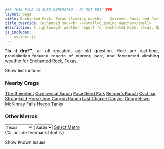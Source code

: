 ```yaml
---
### THIS FILE IS AUTO-GENERATED - DO NOT EDIT ###
layout: page
title: Enchanted Rock, Texas Climbing Weather - Current, Past, and Forecasted Report
title_override: Enchanted Rock<br /><small>Climbing Weather</small>
description: A lightweight weather report for Enchanted Rock, Texas. Optimized for slow internet connections.
js_includes:
  - weather.js
---
```


<section class="measure center lh-copy f5-ns f6 ph2 mv4" style="text-align: justify;">
<strong>"Is it dry?"</strong>, an oft-repeated, age-old question. Here are real-time,
precipitation-focused reports of current, past, and forecasted climbing weather for Enchanted Rock, Texas.
</section>

<p id="settings-toggle" class="mw5 b center tc hover-light-red black-70 pointer">Show Instructions</p>
<section id="settings" class="overflow-hidden" style="display:none;">
    <div class="mv2 ph2 center">
        <div class="fn f6 tc pv2">
            <p class="measure lh-copy center"><strong>Show/hide hourly forecasts</strong> by clicking the desired day.</p>
            <hr class="mw5 p0 mv2 o-60 b0 bt b--light-red light-red bg-light-red">
            <p class="measure lh-copy center"><strong>Current and Past conditions</strong> are measured by the nearest weather station. <strong>Forecast conditions</strong> are calculated and polled separately.</p>
            <hr class="mw5 p0 mv2 o-60 b0 bt b--light-red light-red bg-light-red">
            <p class="measure lh-copy center"><strong>Having issues?</strong> Try <a id="clear-cache" class="no-underline relative fancy-link light-red hover-light-red" href="#">clearing the local cache</a>.</p>
            <hr class="mw5 p0 mv2 o-60 b0 bt b--light-red light-red bg-light-red">
            <p class="measure lh-copy center">Weather data sourced from <a class="no-underline fancy-link relative light-red" target="_blank" href="https://www.weather.gov/documentation/services-web-api">weather.gov</a>.</p>
        </div>
    </div>
</section>
<section id="weather" data-crag="enchanted-rock-texas" class="mv4-ns mv3 ph2 center"></section>
<section id="nearby" class="tc lh-copy">
  <h3>Nearby Crags</h3>
<a class="nowrap no-underline fancy-link relative light-red mh3" href="/crags/the-greenbelt-texas-weather.html">The Greenbelt</a>
<a class="nowrap no-underline fancy-link relative light-red mh3" href="/crags/continental-ranch-texas-weather.html">Continental Ranch</a>
<a class="nowrap no-underline fancy-link relative light-red mh3" href="/crags/pace-bend-park-texas-weather.html">Pace Bend Park</a>
<a class="nowrap no-underline fancy-link relative light-red mh3" href="/crags/reimers-ranch-texas-weather.html">Reimer's Ranch</a>
<a class="nowrap no-underline fancy-link relative light-red mh3" href="/crags/cochise-stronghold-arizona-weather.html">Cochise Stronghold</a>
<a class="nowrap no-underline fancy-link relative light-red mh3" href="/crags/horseshoe-canyon-ranch-arkansas-weather.html">Horseshoe Canyon Ranch</a>
<a class="nowrap no-underline fancy-link relative light-red mh3" href="/crags/last-chance-canyon-new-mexico-weather.html">Last Chance Canyon</a>
<a class="nowrap no-underline fancy-link relative light-red mh3" href="/crags/georgetown-texas-weather.html">Georgetown</a>
<a class="nowrap no-underline fancy-link relative light-red mh3" href="/crags/mckinney-falls-texas-weather.html">McKinney Falls</a>
<a class="nowrap no-underline fancy-link relative light-red mh3" href="/crags/hueco-tanks-texas-weather.html">Hueco Tanks</a>
</section>
<section id="nearby" class="tc lh-copy">
  <h3>Other Metros</h3>
  <select class="ma1 bg-near-white pa2" id="stateSel">
    <option value="Texas" selected>Texas</option>
    <option value="Washington">Washington</option>
    <option value="Colorado">Colorado</option>
    <option value="Tennessee">Tennessee</option>
    <option value="Utah">Utah</option>
    <option value="California">California</option>
  </select>
  <select class="ma1 bg-near-white pa2" id="citySel">
    <option value="Austin" selected>Austin</option>
  </select>
  <a id="selectMetro" class="f6 link dim ph3 pv2 ma1 dib white bg-light-red" href="/crags/austin-texas-weather.html">Select Metro</a>
  <script>
    var states = [];
    states["Texas"] = "Austin"
    states["Washington"] = "Seattle"
    states["Colorado"] = "Denver"
    states["Tennessee"] = "Nashville"
    states["Utah"] = "Salt Lake City"
    states["California"] = "San Francisco|Los Angeles"
  </script>
</section>
{% include feedback.html %}
<p id="issues-toggle" class="mw5 b center tc hover-light-red black-70 pointer">Show Known Issues</p>
<section id="issues" class="overflow-hidden tc f6">
</section>

<script>
  var weekly_EWX_114_101 = {"updated":"2022-02-23T08:21:07+00:00","units":"us","forecastGenerator":"BaselineForecastGenerator","generatedAt":"2022-02-23T08:36:27+00:00","updateTime":"2022-02-23T08:21:07+00:00","validTimes":"2022-02-23T02:00:00+00:00/P8DT6H","elevation":{"unitCode":"wmoUnit:m","value":456.8952},"periods":[{"number":1,"name":"Overnight","startTime":"2022-02-23T02:00:00-06:00","endTime":"2022-02-23T06:00:00-06:00","isDaytime":false,"temperature":37,"temperatureUnit":"F","temperatureTrend":"rising","windSpeed":"15 mph","windDirection":"NE","icon":"https://api.weather.gov/icons/land/night/rain,20?size=medium","shortForecast":"Slight Chance Light Rain","detailedForecast":"A slight chance of rain after 3am. Mostly cloudy. Low around 37, with temperatures rising to around 41 overnight. Northeast wind around 15 mph, with gusts as high as 25 mph. Chance of precipitation is 20%."},{"number":2,"name":"Wednesday","startTime":"2022-02-23T06:00:00-06:00","endTime":"2022-02-23T18:00:00-06:00","isDaytime":true,"temperature":37,"temperatureUnit":"F","temperatureTrend":"falling","windSpeed":"15 mph","windDirection":"NNE","icon":"https://api.weather.gov/icons/land/day/rain_fzra,20/ovc?size=medium","shortForecast":"Slight Chance Sleet then Cloudy","detailedForecast":"A slight chance of rain before 9am, then a slight chance of sleet and a slight chance of freezing rain between 9am and noon. Cloudy. High near 37, with temperatures falling to around 30 in the afternoon. North northeast wind around 15 mph, with gusts as high as 25 mph. Chance of precipitation is 20%. New rainfall amounts less than a tenth of an inch possible."},{"number":3,"name":"Wednesday Night","startTime":"2022-02-23T18:00:00-06:00","endTime":"2022-02-24T06:00:00-06:00","isDaytime":false,"temperature":28,"temperatureUnit":"F","temperatureTrend":null,"windSpeed":"10 mph","windDirection":"NNE","icon":"https://api.weather.gov/icons/land/night/fzra,20/fzra,50?size=medium","shortForecast":"Chance Freezing Rain","detailedForecast":"A chance of freezing rain. Cloudy, with a low around 28. North northeast wind around 10 mph, with gusts as high as 20 mph. Chance of precipitation is 50%. Little or no ice accumulation expected."},{"number":4,"name":"Thursday","startTime":"2022-02-24T06:00:00-06:00","endTime":"2022-02-24T18:00:00-06:00","isDaytime":true,"temperature":46,"temperatureUnit":"F","temperatureTrend":null,"windSpeed":"10 to 15 mph","windDirection":"NNE","icon":"https://api.weather.gov/icons/land/day/rain_fzra,50/rain_fzra,20?size=medium","shortForecast":"Chance Freezing Rain","detailedForecast":"A chance of freezing rain and a chance of rain. Cloudy, with a high near 46. North northeast wind 10 to 15 mph, with gusts as high as 20 mph. Chance of precipitation is 50%."},{"number":5,"name":"Thursday Night","startTime":"2022-02-24T18:00:00-06:00","endTime":"2022-02-25T06:00:00-06:00","isDaytime":false,"temperature":28,"temperatureUnit":"F","temperatureTrend":null,"windSpeed":"10 to 15 mph","windDirection":"N","icon":"https://api.weather.gov/icons/land/night/rain,20/rain_fzra,20?size=medium","shortForecast":"Slight Chance Light Rain then Slight Chance Freezing Rain","detailedForecast":"A slight chance of rain before midnight, then a slight chance of freezing rain and a slight chance of rain. Mostly cloudy, with a low around 28. North wind 10 to 15 mph, with gusts as high as 25 mph. Chance of precipitation is 20%."},{"number":6,"name":"Friday","startTime":"2022-02-25T06:00:00-06:00","endTime":"2022-02-25T18:00:00-06:00","isDaytime":true,"temperature":42,"temperatureUnit":"F","temperatureTrend":null,"windSpeed":"10 to 15 mph","windDirection":"NNE","icon":"https://api.weather.gov/icons/land/day/rain_fzra,20/rain_showers,20?size=medium","shortForecast":"Slight Chance Sleet then Slight Chance Rain Showers","detailedForecast":"A slight chance of sleet and a slight chance of freezing rain and a slight chance of rain before noon, then a slight chance of rain showers. Mostly cloudy, with a high near 42. North northeast wind 10 to 15 mph, with gusts as high as 25 mph. Chance of precipitation is 20%."},{"number":7,"name":"Friday Night","startTime":"2022-02-25T18:00:00-06:00","endTime":"2022-02-26T06:00:00-06:00","isDaytime":false,"temperature":33,"temperatureUnit":"F","temperatureTrend":null,"windSpeed":"10 to 15 mph","windDirection":"NE","icon":"https://api.weather.gov/icons/land/night/ovc/rain,30?size=medium","shortForecast":"Cloudy then Chance Light Rain","detailedForecast":"A chance of rain after midnight. Cloudy, with a low around 33. Northeast wind 10 to 15 mph, with gusts as high as 20 mph. Chance of precipitation is 30%."},{"number":8,"name":"Saturday","startTime":"2022-02-26T06:00:00-06:00","endTime":"2022-02-26T18:00:00-06:00","isDaytime":true,"temperature":44,"temperatureUnit":"F","temperatureTrend":null,"windSpeed":"10 to 15 mph","windDirection":"NNE","icon":"https://api.weather.gov/icons/land/day/rain,50/rain,30?size=medium","shortForecast":"Chance Light Rain","detailedForecast":"A chance of rain. Cloudy, with a high near 44. North northeast wind 10 to 15 mph, with gusts as high as 20 mph. Chance of precipitation is 50%."},{"number":9,"name":"Saturday Night","startTime":"2022-02-26T18:00:00-06:00","endTime":"2022-02-27T06:00:00-06:00","isDaytime":false,"temperature":33,"temperatureUnit":"F","temperatureTrend":null,"windSpeed":"10 to 15 mph","windDirection":"N","icon":"https://api.weather.gov/icons/land/night/rain_showers,20/ovc?size=medium","shortForecast":"Slight Chance Rain Showers then Cloudy","detailedForecast":"A slight chance of rain showers before midnight. Cloudy, with a low around 33. North wind 10 to 15 mph, with gusts as high as 20 mph. Chance of precipitation is 20%."},{"number":10,"name":"Sunday","startTime":"2022-02-27T06:00:00-06:00","endTime":"2022-02-27T18:00:00-06:00","isDaytime":true,"temperature":58,"temperatureUnit":"F","temperatureTrend":null,"windSpeed":"10 to 15 mph","windDirection":"N","icon":"https://api.weather.gov/icons/land/day/sct?size=medium","shortForecast":"Mostly Sunny","detailedForecast":"Mostly sunny, with a high near 58."},{"number":11,"name":"Sunday Night","startTime":"2022-02-27T18:00:00-06:00","endTime":"2022-02-28T06:00:00-06:00","isDaytime":false,"temperature":33,"temperatureUnit":"F","temperatureTrend":null,"windSpeed":"5 to 10 mph","windDirection":"ESE","icon":"https://api.weather.gov/icons/land/night/sct?size=medium","shortForecast":"Partly Cloudy","detailedForecast":"Partly cloudy, with a low around 33."},{"number":12,"name":"Monday","startTime":"2022-02-28T06:00:00-06:00","endTime":"2022-02-28T18:00:00-06:00","isDaytime":true,"temperature":66,"temperatureUnit":"F","temperatureTrend":null,"windSpeed":"5 to 15 mph","windDirection":"SSE","icon":"https://api.weather.gov/icons/land/day/sct?size=medium","shortForecast":"Mostly Sunny","detailedForecast":"Mostly sunny, with a high near 66."},{"number":13,"name":"Monday Night","startTime":"2022-02-28T18:00:00-06:00","endTime":"2022-03-01T06:00:00-06:00","isDaytime":false,"temperature":46,"temperatureUnit":"F","temperatureTrend":null,"windSpeed":"10 to 15 mph","windDirection":"S","icon":"https://api.weather.gov/icons/land/night/bkn?size=medium","shortForecast":"Mostly Cloudy","detailedForecast":"Mostly cloudy, with a low around 46."},{"number":14,"name":"Tuesday","startTime":"2022-03-01T06:00:00-06:00","endTime":"2022-03-01T18:00:00-06:00","isDaytime":true,"temperature":68,"temperatureUnit":"F","temperatureTrend":null,"windSpeed":"10 to 15 mph","windDirection":"W","icon":"https://api.weather.gov/icons/land/day/bkn?size=medium","shortForecast":"Partly Sunny","detailedForecast":"Partly sunny, with a high near 68."}]}
  var hourly_EWX_114_101 = {"@context":["https://geojson.org/geojson-ld/geojson-context.jsonld",{"@version":"1.1","wx":"https://api.weather.gov/ontology#","geo":"http://www.opengis.net/ont/geosparql#","unit":"http://codes.wmo.int/common/unit/","@vocab":"https://api.weather.gov/ontology#"}],"type":"Feature","geometry":{"type":"Polygon","coordinates":[[[-98.8398392,30.5088871],[-98.8390921,30.486163899999998],[-98.8127231,30.486805299999997],[-98.8134651,30.509528699999997],[-98.8398392,30.5088871]]]},"properties":{"updated":"2022-02-23T08:21:07+00:00","units":"us","forecastGenerator":"HourlyForecastGenerator","generatedAt":"2022-02-23T08:36:28+00:00","updateTime":"2022-02-23T08:21:07+00:00","validTimes":"2022-02-23T02:00:00+00:00/P8DT6H","elevation":{"unitCode":"wmoUnit:m","value":456.8952},"periods":[{"number":1,"name":"","startTime":"2022-02-23T02:00:00-06:00","endTime":"2022-02-23T03:00:00-06:00","isDaytime":false,"temperature":42,"temperatureUnit":"F","temperatureTrend":null,"windSpeed":"15 mph","windDirection":"NE","icon":"https://api.weather.gov/icons/land/night/bkn?size=small","shortForecast":"Mostly Cloudy","detailedForecast":""},{"number":2,"name":"","startTime":"2022-02-23T03:00:00-06:00","endTime":"2022-02-23T04:00:00-06:00","isDaytime":false,"temperature":41,"temperatureUnit":"F","temperatureTrend":null,"windSpeed":"15 mph","windDirection":"NE","icon":"https://api.weather.gov/icons/land/night/rain,20?size=small","shortForecast":"Slight Chance Light Rain","detailedForecast":""},{"number":3,"name":"","startTime":"2022-02-23T04:00:00-06:00","endTime":"2022-02-23T05:00:00-06:00","isDaytime":false,"temperature":41,"temperatureUnit":"F","temperatureTrend":null,"windSpeed":"15 mph","windDirection":"NE","icon":"https://api.weather.gov/icons/land/night/rain,20?size=small","shortForecast":"Slight Chance Light Rain","detailedForecast":""},{"number":4,"name":"","startTime":"2022-02-23T05:00:00-06:00","endTime":"2022-02-23T06:00:00-06:00","isDaytime":false,"temperature":41,"temperatureUnit":"F","temperatureTrend":null,"windSpeed":"15 mph","windDirection":"NNE","icon":"https://api.weather.gov/icons/land/night/rain,20?size=small","shortForecast":"Slight Chance Light Rain","detailedForecast":""},{"number":5,"name":"","startTime":"2022-02-23T06:00:00-06:00","endTime":"2022-02-23T07:00:00-06:00","isDaytime":true,"temperature":37,"temperatureUnit":"F","temperatureTrend":null,"windSpeed":"15 mph","windDirection":"NNE","icon":"https://api.weather.gov/icons/land/day/rain,20?size=small","shortForecast":"Slight Chance Light Rain","detailedForecast":""},{"number":6,"name":"","startTime":"2022-02-23T07:00:00-06:00","endTime":"2022-02-23T08:00:00-06:00","isDaytime":true,"temperature":37,"temperatureUnit":"F","temperatureTrend":null,"windSpeed":"15 mph","windDirection":"N","icon":"https://api.weather.gov/icons/land/day/rain,20?size=small","shortForecast":"Slight Chance Light Rain","detailedForecast":""},{"number":7,"name":"","startTime":"2022-02-23T08:00:00-06:00","endTime":"2022-02-23T09:00:00-06:00","isDaytime":true,"temperature":37,"temperatureUnit":"F","temperatureTrend":null,"windSpeed":"15 mph","windDirection":"N","icon":"https://api.weather.gov/icons/land/day/rain,20?size=small","shortForecast":"Slight Chance Light Rain","detailedForecast":""},{"number":8,"name":"","startTime":"2022-02-23T09:00:00-06:00","endTime":"2022-02-23T10:00:00-06:00","isDaytime":true,"temperature":31,"temperatureUnit":"F","temperatureTrend":null,"windSpeed":"15 mph","windDirection":"N","icon":"https://api.weather.gov/icons/land/day/snow_sleet,20?size=small","shortForecast":"Slight Chance Sleet","detailedForecast":""},{"number":9,"name":"","startTime":"2022-02-23T10:00:00-06:00","endTime":"2022-02-23T11:00:00-06:00","isDaytime":true,"temperature":29,"temperatureUnit":"F","temperatureTrend":null,"windSpeed":"15 mph","windDirection":"N","icon":"https://api.weather.gov/icons/land/day/snow_sleet,20?size=small","shortForecast":"Slight Chance Sleet","detailedForecast":""},{"number":10,"name":"","startTime":"2022-02-23T11:00:00-06:00","endTime":"2022-02-23T12:00:00-06:00","isDaytime":true,"temperature":30,"temperatureUnit":"F","temperatureTrend":null,"windSpeed":"15 mph","windDirection":"N","icon":"https://api.weather.gov/icons/land/day/snow_sleet,20?size=small","shortForecast":"Slight Chance Sleet","detailedForecast":""},{"number":11,"name":"","startTime":"2022-02-23T12:00:00-06:00","endTime":"2022-02-23T13:00:00-06:00","isDaytime":true,"temperature":31,"temperatureUnit":"F","temperatureTrend":null,"windSpeed":"15 mph","windDirection":"N","icon":"https://api.weather.gov/icons/land/day/ovc?size=small","shortForecast":"Cloudy","detailedForecast":""},{"number":12,"name":"","startTime":"2022-02-23T13:00:00-06:00","endTime":"2022-02-23T14:00:00-06:00","isDaytime":true,"temperature":30,"temperatureUnit":"F","temperatureTrend":null,"windSpeed":"15 mph","windDirection":"N","icon":"https://api.weather.gov/icons/land/day/ovc?size=small","shortForecast":"Cloudy","detailedForecast":""},{"number":13,"name":"","startTime":"2022-02-23T14:00:00-06:00","endTime":"2022-02-23T15:00:00-06:00","isDaytime":true,"temperature":31,"temperatureUnit":"F","temperatureTrend":null,"windSpeed":"15 mph","windDirection":"N","icon":"https://api.weather.gov/icons/land/day/ovc?size=small","shortForecast":"Cloudy","detailedForecast":""},{"number":14,"name":"","startTime":"2022-02-23T15:00:00-06:00","endTime":"2022-02-23T16:00:00-06:00","isDaytime":true,"temperature":31,"temperatureUnit":"F","temperatureTrend":null,"windSpeed":"15 mph","windDirection":"N","icon":"https://api.weather.gov/icons/land/day/ovc?size=small","shortForecast":"Cloudy","detailedForecast":""},{"number":15,"name":"","startTime":"2022-02-23T16:00:00-06:00","endTime":"2022-02-23T17:00:00-06:00","isDaytime":true,"temperature":29,"temperatureUnit":"F","temperatureTrend":null,"windSpeed":"15 mph","windDirection":"N","icon":"https://api.weather.gov/icons/land/day/ovc?size=small","shortForecast":"Cloudy","detailedForecast":""},{"number":16,"name":"","startTime":"2022-02-23T17:00:00-06:00","endTime":"2022-02-23T18:00:00-06:00","isDaytime":true,"temperature":30,"temperatureUnit":"F","temperatureTrend":null,"windSpeed":"15 mph","windDirection":"NNE","icon":"https://api.weather.gov/icons/land/day/ovc?size=small","shortForecast":"Cloudy","detailedForecast":""},{"number":17,"name":"","startTime":"2022-02-23T18:00:00-06:00","endTime":"2022-02-23T19:00:00-06:00","isDaytime":false,"temperature":31,"temperatureUnit":"F","temperatureTrend":null,"windSpeed":"10 mph","windDirection":"NNE","icon":"https://api.weather.gov/icons/land/night/fzra?size=small","shortForecast":"Slight Chance Freezing Rain","detailedForecast":""},{"number":18,"name":"","startTime":"2022-02-23T19:00:00-06:00","endTime":"2022-02-23T20:00:00-06:00","isDaytime":false,"temperature":30,"temperatureUnit":"F","temperatureTrend":null,"windSpeed":"10 mph","windDirection":"NNE","icon":"https://api.weather.gov/icons/land/night/fzra?size=small","shortForecast":"Slight Chance Freezing Rain","detailedForecast":""},{"number":19,"name":"","startTime":"2022-02-23T20:00:00-06:00","endTime":"2022-02-23T21:00:00-06:00","isDaytime":false,"temperature":30,"temperatureUnit":"F","temperatureTrend":null,"windSpeed":"10 mph","windDirection":"NNE","icon":"https://api.weather.gov/icons/land/night/fzra?size=small","shortForecast":"Slight Chance Freezing Rain","detailedForecast":""},{"number":20,"name":"","startTime":"2022-02-23T21:00:00-06:00","endTime":"2022-02-23T22:00:00-06:00","isDaytime":false,"temperature":30,"temperatureUnit":"F","temperatureTrend":null,"windSpeed":"10 mph","windDirection":"NNE","icon":"https://api.weather.gov/icons/land/night/fzra?size=small","shortForecast":"Slight Chance Freezing Rain","detailedForecast":""},{"number":21,"name":"","startTime":"2022-02-23T22:00:00-06:00","endTime":"2022-02-23T23:00:00-06:00","isDaytime":false,"temperature":29,"temperatureUnit":"F","temperatureTrend":null,"windSpeed":"10 mph","windDirection":"NE","icon":"https://api.weather.gov/icons/land/night/fzra?size=small","shortForecast":"Slight Chance Freezing Rain","detailedForecast":""},{"number":22,"name":"","startTime":"2022-02-23T23:00:00-06:00","endTime":"2022-02-24T00:00:00-06:00","isDaytime":false,"temperature":29,"temperatureUnit":"F","temperatureTrend":null,"windSpeed":"10 mph","windDirection":"NE","icon":"https://api.weather.gov/icons/land/night/fzra?size=small","shortForecast":"Slight Chance Freezing Rain","detailedForecast":""},{"number":23,"name":"","startTime":"2022-02-24T00:00:00-06:00","endTime":"2022-02-24T01:00:00-06:00","isDaytime":false,"temperature":28,"temperatureUnit":"F","temperatureTrend":null,"windSpeed":"10 mph","windDirection":"NE","icon":"https://api.weather.gov/icons/land/night/fzra?size=small","shortForecast":"Chance Freezing Rain","detailedForecast":""},{"number":24,"name":"","startTime":"2022-02-24T01:00:00-06:00","endTime":"2022-02-24T02:00:00-06:00","isDaytime":false,"temperature":28,"temperatureUnit":"F","temperatureTrend":null,"windSpeed":"10 mph","windDirection":"NNE","icon":"https://api.weather.gov/icons/land/night/fzra?size=small","shortForecast":"Chance Freezing Rain","detailedForecast":""},{"number":25,"name":"","startTime":"2022-02-24T02:00:00-06:00","endTime":"2022-02-24T03:00:00-06:00","isDaytime":false,"temperature":28,"temperatureUnit":"F","temperatureTrend":null,"windSpeed":"10 mph","windDirection":"N","icon":"https://api.weather.gov/icons/land/night/fzra?size=small","shortForecast":"Chance Freezing Rain","detailedForecast":""},{"number":26,"name":"","startTime":"2022-02-24T03:00:00-06:00","endTime":"2022-02-24T04:00:00-06:00","isDaytime":false,"temperature":30,"temperatureUnit":"F","temperatureTrend":null,"windSpeed":"10 mph","windDirection":"N","icon":"https://api.weather.gov/icons/land/night/fzra?size=small","shortForecast":"Chance Freezing Rain","detailedForecast":""},{"number":27,"name":"","startTime":"2022-02-24T04:00:00-06:00","endTime":"2022-02-24T05:00:00-06:00","isDaytime":false,"temperature":29,"temperatureUnit":"F","temperatureTrend":null,"windSpeed":"10 mph","windDirection":"N","icon":"https://api.weather.gov/icons/land/night/fzra?size=small","shortForecast":"Chance Freezing Rain","detailedForecast":""},{"number":28,"name":"","startTime":"2022-02-24T05:00:00-06:00","endTime":"2022-02-24T06:00:00-06:00","isDaytime":false,"temperature":28,"temperatureUnit":"F","temperatureTrend":null,"windSpeed":"10 mph","windDirection":"NNE","icon":"https://api.weather.gov/icons/land/night/fzra?size=small","shortForecast":"Chance Freezing Rain","detailedForecast":""},{"number":29,"name":"","startTime":"2022-02-24T06:00:00-06:00","endTime":"2022-02-24T07:00:00-06:00","isDaytime":true,"temperature":30,"temperatureUnit":"F","temperatureTrend":null,"windSpeed":"10 mph","windDirection":"NNE","icon":"https://api.weather.gov/icons/land/day/rain_fzra?size=small","shortForecast":"Chance Freezing Rain","detailedForecast":""},{"number":30,"name":"","startTime":"2022-02-24T07:00:00-06:00","endTime":"2022-02-24T08:00:00-06:00","isDaytime":true,"temperature":29,"temperatureUnit":"F","temperatureTrend":null,"windSpeed":"10 mph","windDirection":"NNE","icon":"https://api.weather.gov/icons/land/day/rain_fzra?size=small","shortForecast":"Chance Freezing Rain","detailedForecast":""},{"number":31,"name":"","startTime":"2022-02-24T08:00:00-06:00","endTime":"2022-02-24T09:00:00-06:00","isDaytime":true,"temperature":29,"temperatureUnit":"F","temperatureTrend":null,"windSpeed":"10 mph","windDirection":"NNE","icon":"https://api.weather.gov/icons/land/day/rain_fzra?size=small","shortForecast":"Chance Freezing Rain","detailedForecast":""},{"number":32,"name":"","startTime":"2022-02-24T09:00:00-06:00","endTime":"2022-02-24T10:00:00-06:00","isDaytime":true,"temperature":29,"temperatureUnit":"F","temperatureTrend":null,"windSpeed":"10 mph","windDirection":"NNE","icon":"https://api.weather.gov/icons/land/day/rain_fzra?size=small","shortForecast":"Chance Freezing Rain","detailedForecast":""},{"number":33,"name":"","startTime":"2022-02-24T10:00:00-06:00","endTime":"2022-02-24T11:00:00-06:00","isDaytime":true,"temperature":32,"temperatureUnit":"F","temperatureTrend":null,"windSpeed":"10 mph","windDirection":"NNE","icon":"https://api.weather.gov/icons/land/day/rain_fzra?size=small","shortForecast":"Chance Freezing Rain","detailedForecast":""},{"number":34,"name":"","startTime":"2022-02-24T11:00:00-06:00","endTime":"2022-02-24T12:00:00-06:00","isDaytime":true,"temperature":35,"temperatureUnit":"F","temperatureTrend":null,"windSpeed":"15 mph","windDirection":"N","icon":"https://api.weather.gov/icons/land/day/rain_fzra?size=small","shortForecast":"Chance Freezing Rain","detailedForecast":""},{"number":35,"name":"","startTime":"2022-02-24T12:00:00-06:00","endTime":"2022-02-24T13:00:00-06:00","isDaytime":true,"temperature":38,"temperatureUnit":"F","temperatureTrend":null,"windSpeed":"15 mph","windDirection":"N","icon":"https://api.weather.gov/icons/land/day/rain?size=small","shortForecast":"Slight Chance Light Rain","detailedForecast":""},{"number":36,"name":"","startTime":"2022-02-24T13:00:00-06:00","endTime":"2022-02-24T14:00:00-06:00","isDaytime":true,"temperature":40,"temperatureUnit":"F","temperatureTrend":null,"windSpeed":"15 mph","windDirection":"N","icon":"https://api.weather.gov/icons/land/day/rain?size=small","shortForecast":"Slight Chance Light Rain","detailedForecast":""},{"number":37,"name":"","startTime":"2022-02-24T14:00:00-06:00","endTime":"2022-02-24T15:00:00-06:00","isDaytime":true,"temperature":40,"temperatureUnit":"F","temperatureTrend":null,"windSpeed":"10 mph","windDirection":"N","icon":"https://api.weather.gov/icons/land/day/rain?size=small","shortForecast":"Slight Chance Light Rain","detailedForecast":""},{"number":38,"name":"","startTime":"2022-02-24T15:00:00-06:00","endTime":"2022-02-24T16:00:00-06:00","isDaytime":true,"temperature":41,"temperatureUnit":"F","temperatureTrend":null,"windSpeed":"10 mph","windDirection":"N","icon":"https://api.weather.gov/icons/land/day/rain?size=small","shortForecast":"Slight Chance Light Rain","detailedForecast":""},{"number":39,"name":"","startTime":"2022-02-24T16:00:00-06:00","endTime":"2022-02-24T17:00:00-06:00","isDaytime":true,"temperature":43,"temperatureUnit":"F","temperatureTrend":null,"windSpeed":"10 mph","windDirection":"N","icon":"https://api.weather.gov/icons/land/day/rain?size=small","shortForecast":"Slight Chance Light Rain","detailedForecast":""},{"number":40,"name":"","startTime":"2022-02-24T17:00:00-06:00","endTime":"2022-02-24T18:00:00-06:00","isDaytime":true,"temperature":44,"temperatureUnit":"F","temperatureTrend":null,"windSpeed":"10 mph","windDirection":"N","icon":"https://api.weather.gov/icons/land/day/rain?size=small","shortForecast":"Slight Chance Light Rain","detailedForecast":""},{"number":41,"name":"","startTime":"2022-02-24T18:00:00-06:00","endTime":"2022-02-24T19:00:00-06:00","isDaytime":false,"temperature":46,"temperatureUnit":"F","temperatureTrend":null,"windSpeed":"15 mph","windDirection":"N","icon":"https://api.weather.gov/icons/land/night/rain?size=small","shortForecast":"Slight Chance Light Rain","detailedForecast":""},{"number":42,"name":"","startTime":"2022-02-24T19:00:00-06:00","endTime":"2022-02-24T20:00:00-06:00","isDaytime":false,"temperature":45,"temperatureUnit":"F","temperatureTrend":null,"windSpeed":"10 mph","windDirection":"N","icon":"https://api.weather.gov/icons/land/night/rain?size=small","shortForecast":"Slight Chance Light Rain","detailedForecast":""},{"number":43,"name":"","startTime":"2022-02-24T20:00:00-06:00","endTime":"2022-02-24T21:00:00-06:00","isDaytime":false,"temperature":43,"temperatureUnit":"F","temperatureTrend":null,"windSpeed":"10 mph","windDirection":"N","icon":"https://api.weather.gov/icons/land/night/rain?size=small","shortForecast":"Slight Chance Light Rain","detailedForecast":""},{"number":44,"name":"","startTime":"2022-02-24T21:00:00-06:00","endTime":"2022-02-24T22:00:00-06:00","isDaytime":false,"temperature":42,"temperatureUnit":"F","temperatureTrend":null,"windSpeed":"10 mph","windDirection":"N","icon":"https://api.weather.gov/icons/land/night/rain?size=small","shortForecast":"Slight Chance Light Rain","detailedForecast":""},{"number":45,"name":"","startTime":"2022-02-24T22:00:00-06:00","endTime":"2022-02-24T23:00:00-06:00","isDaytime":false,"temperature":40,"temperatureUnit":"F","temperatureTrend":null,"windSpeed":"10 mph","windDirection":"N","icon":"https://api.weather.gov/icons/land/night/rain?size=small","shortForecast":"Slight Chance Light Rain","detailedForecast":""},{"number":46,"name":"","startTime":"2022-02-24T23:00:00-06:00","endTime":"2022-02-25T00:00:00-06:00","isDaytime":false,"temperature":39,"temperatureUnit":"F","temperatureTrend":null,"windSpeed":"15 mph","windDirection":"N","icon":"https://api.weather.gov/icons/land/night/rain?size=small","shortForecast":"Slight Chance Light Rain","detailedForecast":""},{"number":47,"name":"","startTime":"2022-02-25T00:00:00-06:00","endTime":"2022-02-25T01:00:00-06:00","isDaytime":false,"temperature":37,"temperatureUnit":"F","temperatureTrend":null,"windSpeed":"15 mph","windDirection":"N","icon":"https://api.weather.gov/icons/land/night/rain_fzra?size=small","shortForecast":"Slight Chance Freezing Rain","detailedForecast":""},{"number":48,"name":"","startTime":"2022-02-25T01:00:00-06:00","endTime":"2022-02-25T02:00:00-06:00","isDaytime":false,"temperature":36,"temperatureUnit":"F","temperatureTrend":null,"windSpeed":"15 mph","windDirection":"N","icon":"https://api.weather.gov/icons/land/night/rain_fzra?size=small","shortForecast":"Slight Chance Freezing Rain","detailedForecast":""},{"number":49,"name":"","startTime":"2022-02-25T02:00:00-06:00","endTime":"2022-02-25T03:00:00-06:00","isDaytime":false,"temperature":35,"temperatureUnit":"F","temperatureTrend":null,"windSpeed":"15 mph","windDirection":"N","icon":"https://api.weather.gov/icons/land/night/rain_fzra?size=small","shortForecast":"Slight Chance Freezing Rain","detailedForecast":""},{"number":50,"name":"","startTime":"2022-02-25T03:00:00-06:00","endTime":"2022-02-25T04:00:00-06:00","isDaytime":false,"temperature":33,"temperatureUnit":"F","temperatureTrend":null,"windSpeed":"15 mph","windDirection":"N","icon":"https://api.weather.gov/icons/land/night/rain_fzra?size=small","shortForecast":"Slight Chance Freezing Rain","detailedForecast":""},{"number":51,"name":"","startTime":"2022-02-25T04:00:00-06:00","endTime":"2022-02-25T05:00:00-06:00","isDaytime":false,"temperature":32,"temperatureUnit":"F","temperatureTrend":null,"windSpeed":"15 mph","windDirection":"N","icon":"https://api.weather.gov/icons/land/night/rain_fzra?size=small","shortForecast":"Slight Chance Freezing Rain","detailedForecast":""},{"number":52,"name":"","startTime":"2022-02-25T05:00:00-06:00","endTime":"2022-02-25T06:00:00-06:00","isDaytime":false,"temperature":31,"temperatureUnit":"F","temperatureTrend":null,"windSpeed":"15 mph","windDirection":"N","icon":"https://api.weather.gov/icons/land/night/rain_fzra?size=small","shortForecast":"Slight Chance Freezing Rain","detailedForecast":""},{"number":53,"name":"","startTime":"2022-02-25T06:00:00-06:00","endTime":"2022-02-25T07:00:00-06:00","isDaytime":true,"temperature":31,"temperatureUnit":"F","temperatureTrend":null,"windSpeed":"15 mph","windDirection":"N","icon":"https://api.weather.gov/icons/land/day/rain_fzra?size=small","shortForecast":"Slight Chance Sleet","detailedForecast":""},{"number":54,"name":"","startTime":"2022-02-25T07:00:00-06:00","endTime":"2022-02-25T08:00:00-06:00","isDaytime":true,"temperature":31,"temperatureUnit":"F","temperatureTrend":null,"windSpeed":"15 mph","windDirection":"N","icon":"https://api.weather.gov/icons/land/day/rain_fzra?size=small","shortForecast":"Slight Chance Sleet","detailedForecast":""},{"number":55,"name":"","startTime":"2022-02-25T08:00:00-06:00","endTime":"2022-02-25T09:00:00-06:00","isDaytime":true,"temperature":31,"temperatureUnit":"F","temperatureTrend":null,"windSpeed":"15 mph","windDirection":"NNE","icon":"https://api.weather.gov/icons/land/day/rain_fzra?size=small","shortForecast":"Slight Chance Sleet","detailedForecast":""},{"number":56,"name":"","startTime":"2022-02-25T09:00:00-06:00","endTime":"2022-02-25T10:00:00-06:00","isDaytime":true,"temperature":32,"temperatureUnit":"F","temperatureTrend":null,"windSpeed":"15 mph","windDirection":"NNE","icon":"https://api.weather.gov/icons/land/day/rain_fzra?size=small","shortForecast":"Slight Chance Sleet","detailedForecast":""},{"number":57,"name":"","startTime":"2022-02-25T10:00:00-06:00","endTime":"2022-02-25T11:00:00-06:00","isDaytime":true,"temperature":33,"temperatureUnit":"F","temperatureTrend":null,"windSpeed":"15 mph","windDirection":"NNE","icon":"https://api.weather.gov/icons/land/day/rain_fzra?size=small","shortForecast":"Slight Chance Sleet","detailedForecast":""},{"number":58,"name":"","startTime":"2022-02-25T11:00:00-06:00","endTime":"2022-02-25T12:00:00-06:00","isDaytime":true,"temperature":35,"temperatureUnit":"F","temperatureTrend":null,"windSpeed":"15 mph","windDirection":"NNE","icon":"https://api.weather.gov/icons/land/day/rain_fzra?size=small","shortForecast":"Slight Chance Sleet","detailedForecast":""},{"number":59,"name":"","startTime":"2022-02-25T12:00:00-06:00","endTime":"2022-02-25T13:00:00-06:00","isDaytime":true,"temperature":37,"temperatureUnit":"F","temperatureTrend":null,"windSpeed":"15 mph","windDirection":"NNE","icon":"https://api.weather.gov/icons/land/day/rain_showers?size=small","shortForecast":"Slight Chance Rain Showers","detailedForecast":""},{"number":60,"name":"","startTime":"2022-02-25T13:00:00-06:00","endTime":"2022-02-25T14:00:00-06:00","isDaytime":true,"temperature":38,"temperatureUnit":"F","temperatureTrend":null,"windSpeed":"15 mph","windDirection":"NNE","icon":"https://api.weather.gov/icons/land/day/rain_showers?size=small","shortForecast":"Slight Chance Rain Showers","detailedForecast":""},{"number":61,"name":"","startTime":"2022-02-25T14:00:00-06:00","endTime":"2022-02-25T15:00:00-06:00","isDaytime":true,"temperature":39,"temperatureUnit":"F","temperatureTrend":null,"windSpeed":"15 mph","windDirection":"NNE","icon":"https://api.weather.gov/icons/land/day/rain_showers?size=small","shortForecast":"Slight Chance Rain Showers","detailedForecast":""},{"number":62,"name":"","startTime":"2022-02-25T15:00:00-06:00","endTime":"2022-02-25T16:00:00-06:00","isDaytime":true,"temperature":40,"temperatureUnit":"F","temperatureTrend":null,"windSpeed":"15 mph","windDirection":"NNE","icon":"https://api.weather.gov/icons/land/day/rain_showers?size=small","shortForecast":"Slight Chance Rain Showers","detailedForecast":""},{"number":63,"name":"","startTime":"2022-02-25T16:00:00-06:00","endTime":"2022-02-25T17:00:00-06:00","isDaytime":true,"temperature":41,"temperatureUnit":"F","temperatureTrend":null,"windSpeed":"10 mph","windDirection":"NNE","icon":"https://api.weather.gov/icons/land/day/rain_showers?size=small","shortForecast":"Slight Chance Rain Showers","detailedForecast":""},{"number":64,"name":"","startTime":"2022-02-25T17:00:00-06:00","endTime":"2022-02-25T18:00:00-06:00","isDaytime":true,"temperature":41,"temperatureUnit":"F","temperatureTrend":null,"windSpeed":"10 mph","windDirection":"NE","icon":"https://api.weather.gov/icons/land/day/rain_showers?size=small","shortForecast":"Slight Chance Rain Showers","detailedForecast":""},{"number":65,"name":"","startTime":"2022-02-25T18:00:00-06:00","endTime":"2022-02-25T19:00:00-06:00","isDaytime":false,"temperature":41,"temperatureUnit":"F","temperatureTrend":null,"windSpeed":"10 mph","windDirection":"NE","icon":"https://api.weather.gov/icons/land/night/bkn?size=small","shortForecast":"Mostly Cloudy","detailedForecast":""},{"number":66,"name":"","startTime":"2022-02-25T19:00:00-06:00","endTime":"2022-02-25T20:00:00-06:00","isDaytime":false,"temperature":40,"temperatureUnit":"F","temperatureTrend":null,"windSpeed":"10 mph","windDirection":"NE","icon":"https://api.weather.gov/icons/land/night/bkn?size=small","shortForecast":"Mostly Cloudy","detailedForecast":""},{"number":67,"name":"","startTime":"2022-02-25T20:00:00-06:00","endTime":"2022-02-25T21:00:00-06:00","isDaytime":false,"temperature":38,"temperatureUnit":"F","temperatureTrend":null,"windSpeed":"10 mph","windDirection":"NE","icon":"https://api.weather.gov/icons/land/night/bkn?size=small","shortForecast":"Mostly Cloudy","detailedForecast":""},{"number":68,"name":"","startTime":"2022-02-25T21:00:00-06:00","endTime":"2022-02-25T22:00:00-06:00","isDaytime":false,"temperature":36,"temperatureUnit":"F","temperatureTrend":null,"windSpeed":"10 mph","windDirection":"NE","icon":"https://api.weather.gov/icons/land/night/bkn?size=small","shortForecast":"Mostly Cloudy","detailedForecast":""},{"number":69,"name":"","startTime":"2022-02-25T22:00:00-06:00","endTime":"2022-02-25T23:00:00-06:00","isDaytime":false,"temperature":35,"temperatureUnit":"F","temperatureTrend":null,"windSpeed":"10 mph","windDirection":"NE","icon":"https://api.weather.gov/icons/land/night/ovc?size=small","shortForecast":"Cloudy","detailedForecast":""},{"number":70,"name":"","startTime":"2022-02-25T23:00:00-06:00","endTime":"2022-02-26T00:00:00-06:00","isDaytime":false,"temperature":35,"temperatureUnit":"F","temperatureTrend":null,"windSpeed":"15 mph","windDirection":"NE","icon":"https://api.weather.gov/icons/land/night/ovc?size=small","shortForecast":"Cloudy","detailedForecast":""},{"number":71,"name":"","startTime":"2022-02-26T00:00:00-06:00","endTime":"2022-02-26T01:00:00-06:00","isDaytime":false,"temperature":35,"temperatureUnit":"F","temperatureTrend":null,"windSpeed":"15 mph","windDirection":"NE","icon":"https://api.weather.gov/icons/land/night/rain?size=small","shortForecast":"Chance Light Rain","detailedForecast":""},{"number":72,"name":"","startTime":"2022-02-26T01:00:00-06:00","endTime":"2022-02-26T02:00:00-06:00","isDaytime":false,"temperature":36,"temperatureUnit":"F","temperatureTrend":null,"windSpeed":"15 mph","windDirection":"NE","icon":"https://api.weather.gov/icons/land/night/rain?size=small","shortForecast":"Chance Light Rain","detailedForecast":""},{"number":73,"name":"","startTime":"2022-02-26T02:00:00-06:00","endTime":"2022-02-26T03:00:00-06:00","isDaytime":false,"temperature":36,"temperatureUnit":"F","temperatureTrend":null,"windSpeed":"15 mph","windDirection":"NE","icon":"https://api.weather.gov/icons/land/night/rain?size=small","shortForecast":"Chance Light Rain","detailedForecast":""},{"number":74,"name":"","startTime":"2022-02-26T03:00:00-06:00","endTime":"2022-02-26T04:00:00-06:00","isDaytime":false,"temperature":36,"temperatureUnit":"F","temperatureTrend":null,"windSpeed":"15 mph","windDirection":"NNE","icon":"https://api.weather.gov/icons/land/night/rain?size=small","shortForecast":"Chance Light Rain","detailedForecast":""},{"number":75,"name":"","startTime":"2022-02-26T04:00:00-06:00","endTime":"2022-02-26T05:00:00-06:00","isDaytime":false,"temperature":36,"temperatureUnit":"F","temperatureTrend":null,"windSpeed":"15 mph","windDirection":"NNE","icon":"https://api.weather.gov/icons/land/night/rain?size=small","shortForecast":"Chance Light Rain","detailedForecast":""},{"number":76,"name":"","startTime":"2022-02-26T05:00:00-06:00","endTime":"2022-02-26T06:00:00-06:00","isDaytime":false,"temperature":36,"temperatureUnit":"F","temperatureTrend":null,"windSpeed":"15 mph","windDirection":"NNE","icon":"https://api.weather.gov/icons/land/night/rain?size=small","shortForecast":"Chance Light Rain","detailedForecast":""},{"number":77,"name":"","startTime":"2022-02-26T06:00:00-06:00","endTime":"2022-02-26T07:00:00-06:00","isDaytime":true,"temperature":36,"temperatureUnit":"F","temperatureTrend":null,"windSpeed":"15 mph","windDirection":"NNE","icon":"https://api.weather.gov/icons/land/day/rain?size=small","shortForecast":"Chance Light Rain","detailedForecast":""},{"number":78,"name":"","startTime":"2022-02-26T07:00:00-06:00","endTime":"2022-02-26T08:00:00-06:00","isDaytime":true,"temperature":36,"temperatureUnit":"F","temperatureTrend":null,"windSpeed":"15 mph","windDirection":"NNE","icon":"https://api.weather.gov/icons/land/day/rain?size=small","shortForecast":"Chance Light Rain","detailedForecast":""},{"number":79,"name":"","startTime":"2022-02-26T08:00:00-06:00","endTime":"2022-02-26T09:00:00-06:00","isDaytime":true,"temperature":36,"temperatureUnit":"F","temperatureTrend":null,"windSpeed":"15 mph","windDirection":"NNE","icon":"https://api.weather.gov/icons/land/day/rain?size=small","shortForecast":"Chance Light Rain","detailedForecast":""},{"number":80,"name":"","startTime":"2022-02-26T09:00:00-06:00","endTime":"2022-02-26T10:00:00-06:00","isDaytime":true,"temperature":37,"temperatureUnit":"F","temperatureTrend":null,"windSpeed":"15 mph","windDirection":"NNE","icon":"https://api.weather.gov/icons/land/day/rain?size=small","shortForecast":"Chance Light Rain","detailedForecast":""},{"number":81,"name":"","startTime":"2022-02-26T10:00:00-06:00","endTime":"2022-02-26T11:00:00-06:00","isDaytime":true,"temperature":38,"temperatureUnit":"F","temperatureTrend":null,"windSpeed":"15 mph","windDirection":"NNE","icon":"https://api.weather.gov/icons/land/day/rain?size=small","shortForecast":"Chance Light Rain","detailedForecast":""},{"number":82,"name":"","startTime":"2022-02-26T11:00:00-06:00","endTime":"2022-02-26T12:00:00-06:00","isDaytime":true,"temperature":39,"temperatureUnit":"F","temperatureTrend":null,"windSpeed":"15 mph","windDirection":"NNE","icon":"https://api.weather.gov/icons/land/day/rain?size=small","shortForecast":"Chance Light Rain","detailedForecast":""},{"number":83,"name":"","startTime":"2022-02-26T12:00:00-06:00","endTime":"2022-02-26T13:00:00-06:00","isDaytime":true,"temperature":40,"temperatureUnit":"F","temperatureTrend":null,"windSpeed":"15 mph","windDirection":"NNE","icon":"https://api.weather.gov/icons/land/day/rain?size=small","shortForecast":"Chance Light Rain","detailedForecast":""},{"number":84,"name":"","startTime":"2022-02-26T13:00:00-06:00","endTime":"2022-02-26T14:00:00-06:00","isDaytime":true,"temperature":41,"temperatureUnit":"F","temperatureTrend":null,"windSpeed":"15 mph","windDirection":"NNE","icon":"https://api.weather.gov/icons/land/day/rain?size=small","shortForecast":"Chance Light Rain","detailedForecast":""},{"number":85,"name":"","startTime":"2022-02-26T14:00:00-06:00","endTime":"2022-02-26T15:00:00-06:00","isDaytime":true,"temperature":42,"temperatureUnit":"F","temperatureTrend":null,"windSpeed":"15 mph","windDirection":"NNE","icon":"https://api.weather.gov/icons/land/day/rain?size=small","shortForecast":"Chance Light Rain","detailedForecast":""},{"number":86,"name":"","startTime":"2022-02-26T15:00:00-06:00","endTime":"2022-02-26T16:00:00-06:00","isDaytime":true,"temperature":43,"temperatureUnit":"F","temperatureTrend":null,"windSpeed":"15 mph","windDirection":"NNE","icon":"https://api.weather.gov/icons/land/day/rain?size=small","shortForecast":"Chance Light Rain","detailedForecast":""},{"number":87,"name":"","startTime":"2022-02-26T16:00:00-06:00","endTime":"2022-02-26T17:00:00-06:00","isDaytime":true,"temperature":43,"temperatureUnit":"F","temperatureTrend":null,"windSpeed":"10 mph","windDirection":"NNE","icon":"https://api.weather.gov/icons/land/day/rain?size=small","shortForecast":"Chance Light Rain","detailedForecast":""},{"number":88,"name":"","startTime":"2022-02-26T17:00:00-06:00","endTime":"2022-02-26T18:00:00-06:00","isDaytime":true,"temperature":43,"temperatureUnit":"F","temperatureTrend":null,"windSpeed":"10 mph","windDirection":"NNE","icon":"https://api.weather.gov/icons/land/day/rain?size=small","shortForecast":"Chance Light Rain","detailedForecast":""},{"number":89,"name":"","startTime":"2022-02-26T18:00:00-06:00","endTime":"2022-02-26T19:00:00-06:00","isDaytime":false,"temperature":43,"temperatureUnit":"F","temperatureTrend":null,"windSpeed":"10 mph","windDirection":"NNE","icon":"https://api.weather.gov/icons/land/night/rain_showers?size=small","shortForecast":"Slight Chance Rain Showers","detailedForecast":""},{"number":90,"name":"","startTime":"2022-02-26T19:00:00-06:00","endTime":"2022-02-26T20:00:00-06:00","isDaytime":false,"temperature":42,"temperatureUnit":"F","temperatureTrend":null,"windSpeed":"10 mph","windDirection":"NNE","icon":"https://api.weather.gov/icons/land/night/rain_showers?size=small","shortForecast":"Slight Chance Rain Showers","detailedForecast":""},{"number":91,"name":"","startTime":"2022-02-26T20:00:00-06:00","endTime":"2022-02-26T21:00:00-06:00","isDaytime":false,"temperature":41,"temperatureUnit":"F","temperatureTrend":null,"windSpeed":"10 mph","windDirection":"N","icon":"https://api.weather.gov/icons/land/night/rain_showers?size=small","shortForecast":"Slight Chance Rain Showers","detailedForecast":""},{"number":92,"name":"","startTime":"2022-02-26T21:00:00-06:00","endTime":"2022-02-26T22:00:00-06:00","isDaytime":false,"temperature":40,"temperatureUnit":"F","temperatureTrend":null,"windSpeed":"10 mph","windDirection":"N","icon":"https://api.weather.gov/icons/land/night/rain_showers?size=small","shortForecast":"Slight Chance Rain Showers","detailedForecast":""},{"number":93,"name":"","startTime":"2022-02-26T22:00:00-06:00","endTime":"2022-02-26T23:00:00-06:00","isDaytime":false,"temperature":40,"temperatureUnit":"F","temperatureTrend":null,"windSpeed":"10 mph","windDirection":"N","icon":"https://api.weather.gov/icons/land/night/rain_showers?size=small","shortForecast":"Slight Chance Rain Showers","detailedForecast":""},{"number":94,"name":"","startTime":"2022-02-26T23:00:00-06:00","endTime":"2022-02-27T00:00:00-06:00","isDaytime":false,"temperature":40,"temperatureUnit":"F","temperatureTrend":null,"windSpeed":"15 mph","windDirection":"N","icon":"https://api.weather.gov/icons/land/night/rain_showers?size=small","shortForecast":"Slight Chance Rain Showers","detailedForecast":""},{"number":95,"name":"","startTime":"2022-02-27T00:00:00-06:00","endTime":"2022-02-27T01:00:00-06:00","isDaytime":false,"temperature":40,"temperatureUnit":"F","temperatureTrend":null,"windSpeed":"15 mph","windDirection":"N","icon":"https://api.weather.gov/icons/land/night/ovc?size=small","shortForecast":"Cloudy","detailedForecast":""},{"number":96,"name":"","startTime":"2022-02-27T01:00:00-06:00","endTime":"2022-02-27T02:00:00-06:00","isDaytime":false,"temperature":39,"temperatureUnit":"F","temperatureTrend":null,"windSpeed":"15 mph","windDirection":"N","icon":"https://api.weather.gov/icons/land/night/ovc?size=small","shortForecast":"Cloudy","detailedForecast":""},{"number":97,"name":"","startTime":"2022-02-27T02:00:00-06:00","endTime":"2022-02-27T03:00:00-06:00","isDaytime":false,"temperature":39,"temperatureUnit":"F","temperatureTrend":null,"windSpeed":"15 mph","windDirection":"N","icon":"https://api.weather.gov/icons/land/night/bkn?size=small","shortForecast":"Mostly Cloudy","detailedForecast":""},{"number":98,"name":"","startTime":"2022-02-27T03:00:00-06:00","endTime":"2022-02-27T04:00:00-06:00","isDaytime":false,"temperature":38,"temperatureUnit":"F","temperatureTrend":null,"windSpeed":"10 mph","windDirection":"N","icon":"https://api.weather.gov/icons/land/night/bkn?size=small","shortForecast":"Mostly Cloudy","detailedForecast":""},{"number":99,"name":"","startTime":"2022-02-27T04:00:00-06:00","endTime":"2022-02-27T05:00:00-06:00","isDaytime":false,"temperature":37,"temperatureUnit":"F","temperatureTrend":null,"windSpeed":"10 mph","windDirection":"N","icon":"https://api.weather.gov/icons/land/night/bkn?size=small","shortForecast":"Mostly Cloudy","detailedForecast":""},{"number":100,"name":"","startTime":"2022-02-27T05:00:00-06:00","endTime":"2022-02-27T06:00:00-06:00","isDaytime":false,"temperature":36,"temperatureUnit":"F","temperatureTrend":null,"windSpeed":"10 mph","windDirection":"NNW","icon":"https://api.weather.gov/icons/land/night/bkn?size=small","shortForecast":"Mostly Cloudy","detailedForecast":""},{"number":101,"name":"","startTime":"2022-02-27T06:00:00-06:00","endTime":"2022-02-27T07:00:00-06:00","isDaytime":true,"temperature":36,"temperatureUnit":"F","temperatureTrend":null,"windSpeed":"10 mph","windDirection":"NNW","icon":"https://api.weather.gov/icons/land/day/bkn?size=small","shortForecast":"Partly Sunny","detailedForecast":""},{"number":102,"name":"","startTime":"2022-02-27T07:00:00-06:00","endTime":"2022-02-27T08:00:00-06:00","isDaytime":true,"temperature":37,"temperatureUnit":"F","temperatureTrend":null,"windSpeed":"10 mph","windDirection":"NNW","icon":"https://api.weather.gov/icons/land/day/bkn?size=small","shortForecast":"Partly Sunny","detailedForecast":""},{"number":103,"name":"","startTime":"2022-02-27T08:00:00-06:00","endTime":"2022-02-27T09:00:00-06:00","isDaytime":true,"temperature":38,"temperatureUnit":"F","temperatureTrend":null,"windSpeed":"10 mph","windDirection":"N","icon":"https://api.weather.gov/icons/land/day/bkn?size=small","shortForecast":"Partly Sunny","detailedForecast":""},{"number":104,"name":"","startTime":"2022-02-27T09:00:00-06:00","endTime":"2022-02-27T10:00:00-06:00","isDaytime":true,"temperature":41,"temperatureUnit":"F","temperatureTrend":null,"windSpeed":"10 mph","windDirection":"N","icon":"https://api.weather.gov/icons/land/day/sct?size=small","shortForecast":"Mostly Sunny","detailedForecast":""},{"number":105,"name":"","startTime":"2022-02-27T10:00:00-06:00","endTime":"2022-02-27T11:00:00-06:00","isDaytime":true,"temperature":44,"temperatureUnit":"F","temperatureTrend":null,"windSpeed":"15 mph","windDirection":"N","icon":"https://api.weather.gov/icons/land/day/sct?size=small","shortForecast":"Mostly Sunny","detailedForecast":""},{"number":106,"name":"","startTime":"2022-02-27T11:00:00-06:00","endTime":"2022-02-27T12:00:00-06:00","isDaytime":true,"temperature":47,"temperatureUnit":"F","temperatureTrend":null,"windSpeed":"15 mph","windDirection":"N","icon":"https://api.weather.gov/icons/land/day/sct?size=small","shortForecast":"Mostly Sunny","detailedForecast":""},{"number":107,"name":"","startTime":"2022-02-27T12:00:00-06:00","endTime":"2022-02-27T13:00:00-06:00","isDaytime":true,"temperature":50,"temperatureUnit":"F","temperatureTrend":null,"windSpeed":"15 mph","windDirection":"N","icon":"https://api.weather.gov/icons/land/day/sct?size=small","shortForecast":"Mostly Sunny","detailedForecast":""},{"number":108,"name":"","startTime":"2022-02-27T13:00:00-06:00","endTime":"2022-02-27T14:00:00-06:00","isDaytime":true,"temperature":53,"temperatureUnit":"F","temperatureTrend":null,"windSpeed":"10 mph","windDirection":"N","icon":"https://api.weather.gov/icons/land/day/sct?size=small","shortForecast":"Mostly Sunny","detailedForecast":""},{"number":109,"name":"","startTime":"2022-02-27T14:00:00-06:00","endTime":"2022-02-27T15:00:00-06:00","isDaytime":true,"temperature":55,"temperatureUnit":"F","temperatureTrend":null,"windSpeed":"10 mph","windDirection":"N","icon":"https://api.weather.gov/icons/land/day/sct?size=small","shortForecast":"Mostly Sunny","detailedForecast":""},{"number":110,"name":"","startTime":"2022-02-27T15:00:00-06:00","endTime":"2022-02-27T16:00:00-06:00","isDaytime":true,"temperature":57,"temperatureUnit":"F","temperatureTrend":null,"windSpeed":"10 mph","windDirection":"N","icon":"https://api.weather.gov/icons/land/day/sct?size=small","shortForecast":"Mostly Sunny","detailedForecast":""},{"number":111,"name":"","startTime":"2022-02-27T16:00:00-06:00","endTime":"2022-02-27T17:00:00-06:00","isDaytime":true,"temperature":58,"temperatureUnit":"F","temperatureTrend":null,"windSpeed":"10 mph","windDirection":"NNE","icon":"https://api.weather.gov/icons/land/day/sct?size=small","shortForecast":"Mostly Sunny","detailedForecast":""},{"number":112,"name":"","startTime":"2022-02-27T17:00:00-06:00","endTime":"2022-02-27T18:00:00-06:00","isDaytime":true,"temperature":57,"temperatureUnit":"F","temperatureTrend":null,"windSpeed":"10 mph","windDirection":"NNE","icon":"https://api.weather.gov/icons/land/day/sct?size=small","shortForecast":"Mostly Sunny","detailedForecast":""},{"number":113,"name":"","startTime":"2022-02-27T18:00:00-06:00","endTime":"2022-02-27T19:00:00-06:00","isDaytime":false,"temperature":56,"temperatureUnit":"F","temperatureTrend":null,"windSpeed":"5 mph","windDirection":"NE","icon":"https://api.weather.gov/icons/land/night/sct?size=small","shortForecast":"Partly Cloudy","detailedForecast":""},{"number":114,"name":"","startTime":"2022-02-27T19:00:00-06:00","endTime":"2022-02-27T20:00:00-06:00","isDaytime":false,"temperature":52,"temperatureUnit":"F","temperatureTrend":null,"windSpeed":"5 mph","windDirection":"NE","icon":"https://api.weather.gov/icons/land/night/sct?size=small","shortForecast":"Partly Cloudy","detailedForecast":""},{"number":115,"name":"","startTime":"2022-02-27T20:00:00-06:00","endTime":"2022-02-27T21:00:00-06:00","isDaytime":false,"temperature":48,"temperatureUnit":"F","temperatureTrend":null,"windSpeed":"5 mph","windDirection":"ENE","icon":"https://api.weather.gov/icons/land/night/sct?size=small","shortForecast":"Partly Cloudy","detailedForecast":""},{"number":116,"name":"","startTime":"2022-02-27T21:00:00-06:00","endTime":"2022-02-27T22:00:00-06:00","isDaytime":false,"temperature":45,"temperatureUnit":"F","temperatureTrend":null,"windSpeed":"5 mph","windDirection":"E","icon":"https://api.weather.gov/icons/land/night/sct?size=small","shortForecast":"Partly Cloudy","detailedForecast":""},{"number":117,"name":"","startTime":"2022-02-27T22:00:00-06:00","endTime":"2022-02-27T23:00:00-06:00","isDaytime":false,"temperature":43,"temperatureUnit":"F","temperatureTrend":null,"windSpeed":"5 mph","windDirection":"E","icon":"https://api.weather.gov/icons/land/night/sct?size=small","shortForecast":"Partly Cloudy","detailedForecast":""},{"number":118,"name":"","startTime":"2022-02-27T23:00:00-06:00","endTime":"2022-02-28T00:00:00-06:00","isDaytime":false,"temperature":42,"temperatureUnit":"F","temperatureTrend":null,"windSpeed":"5 mph","windDirection":"SE","icon":"https://api.weather.gov/icons/land/night/sct?size=small","shortForecast":"Partly Cloudy","detailedForecast":""},{"number":119,"name":"","startTime":"2022-02-28T00:00:00-06:00","endTime":"2022-02-28T01:00:00-06:00","isDaytime":false,"temperature":41,"temperatureUnit":"F","temperatureTrend":null,"windSpeed":"10 mph","windDirection":"SE","icon":"https://api.weather.gov/icons/land/night/sct?size=small","shortForecast":"Partly Cloudy","detailedForecast":""},{"number":120,"name":"","startTime":"2022-02-28T01:00:00-06:00","endTime":"2022-02-28T02:00:00-06:00","isDaytime":false,"temperature":40,"temperatureUnit":"F","temperatureTrend":null,"windSpeed":"10 mph","windDirection":"SSE","icon":"https://api.weather.gov/icons/land/night/sct?size=small","shortForecast":"Partly Cloudy","detailedForecast":""},{"number":121,"name":"","startTime":"2022-02-28T02:00:00-06:00","endTime":"2022-02-28T03:00:00-06:00","isDaytime":false,"temperature":39,"temperatureUnit":"F","temperatureTrend":null,"windSpeed":"5 mph","windDirection":"SSE","icon":"https://api.weather.gov/icons/land/night/sct?size=small","shortForecast":"Partly Cloudy","detailedForecast":""},{"number":122,"name":"","startTime":"2022-02-28T03:00:00-06:00","endTime":"2022-02-28T04:00:00-06:00","isDaytime":false,"temperature":38,"temperatureUnit":"F","temperatureTrend":null,"windSpeed":"5 mph","windDirection":"SSE","icon":"https://api.weather.gov/icons/land/night/sct?size=small","shortForecast":"Partly Cloudy","detailedForecast":""},{"number":123,"name":"","startTime":"2022-02-28T04:00:00-06:00","endTime":"2022-02-28T05:00:00-06:00","isDaytime":false,"temperature":36,"temperatureUnit":"F","temperatureTrend":null,"windSpeed":"5 mph","windDirection":"S","icon":"https://api.weather.gov/icons/land/night/sct?size=small","shortForecast":"Partly Cloudy","detailedForecast":""},{"number":124,"name":"","startTime":"2022-02-28T05:00:00-06:00","endTime":"2022-02-28T06:00:00-06:00","isDaytime":false,"temperature":35,"temperatureUnit":"F","temperatureTrend":null,"windSpeed":"5 mph","windDirection":"S","icon":"https://api.weather.gov/icons/land/night/sct?size=small","shortForecast":"Partly Cloudy","detailedForecast":""},{"number":125,"name":"","startTime":"2022-02-28T06:00:00-06:00","endTime":"2022-02-28T07:00:00-06:00","isDaytime":true,"temperature":35,"temperatureUnit":"F","temperatureTrend":null,"windSpeed":"5 mph","windDirection":"S","icon":"https://api.weather.gov/icons/land/day/sct?size=small","shortForecast":"Mostly Sunny","detailedForecast":""},{"number":126,"name":"","startTime":"2022-02-28T07:00:00-06:00","endTime":"2022-02-28T08:00:00-06:00","isDaytime":true,"temperature":37,"temperatureUnit":"F","temperatureTrend":null,"windSpeed":"5 mph","windDirection":"S","icon":"https://api.weather.gov/icons/land/day/sct?size=small","shortForecast":"Mostly Sunny","detailedForecast":""},{"number":127,"name":"","startTime":"2022-02-28T08:00:00-06:00","endTime":"2022-02-28T09:00:00-06:00","isDaytime":true,"temperature":41,"temperatureUnit":"F","temperatureTrend":null,"windSpeed":"5 mph","windDirection":"SSE","icon":"https://api.weather.gov/icons/land/day/sct?size=small","shortForecast":"Mostly Sunny","detailedForecast":""},{"number":128,"name":"","startTime":"2022-02-28T09:00:00-06:00","endTime":"2022-02-28T10:00:00-06:00","isDaytime":true,"temperature":45,"temperatureUnit":"F","temperatureTrend":null,"windSpeed":"10 mph","windDirection":"SSE","icon":"https://api.weather.gov/icons/land/day/sct?size=small","shortForecast":"Mostly Sunny","detailedForecast":""},{"number":129,"name":"","startTime":"2022-02-28T10:00:00-06:00","endTime":"2022-02-28T11:00:00-06:00","isDaytime":true,"temperature":49,"temperatureUnit":"F","temperatureTrend":null,"windSpeed":"10 mph","windDirection":"SSE","icon":"https://api.weather.gov/icons/land/day/sct?size=small","shortForecast":"Mostly Sunny","detailedForecast":""},{"number":130,"name":"","startTime":"2022-02-28T11:00:00-06:00","endTime":"2022-02-28T12:00:00-06:00","isDaytime":true,"temperature":54,"temperatureUnit":"F","temperatureTrend":null,"windSpeed":"10 mph","windDirection":"SE","icon":"https://api.weather.gov/icons/land/day/sct?size=small","shortForecast":"Mostly Sunny","detailedForecast":""},{"number":131,"name":"","startTime":"2022-02-28T12:00:00-06:00","endTime":"2022-02-28T13:00:00-06:00","isDaytime":true,"temperature":59,"temperatureUnit":"F","temperatureTrend":null,"windSpeed":"15 mph","windDirection":"SE","icon":"https://api.weather.gov/icons/land/day/sct?size=small","shortForecast":"Mostly Sunny","detailedForecast":""},{"number":132,"name":"","startTime":"2022-02-28T13:00:00-06:00","endTime":"2022-02-28T14:00:00-06:00","isDaytime":true,"temperature":62,"temperatureUnit":"F","temperatureTrend":null,"windSpeed":"15 mph","windDirection":"SE","icon":"https://api.weather.gov/icons/land/day/sct?size=small","shortForecast":"Mostly Sunny","detailedForecast":""},{"number":133,"name":"","startTime":"2022-02-28T14:00:00-06:00","endTime":"2022-02-28T15:00:00-06:00","isDaytime":true,"temperature":64,"temperatureUnit":"F","temperatureTrend":null,"windSpeed":"15 mph","windDirection":"SSE","icon":"https://api.weather.gov/icons/land/day/sct?size=small","shortForecast":"Mostly Sunny","detailedForecast":""},{"number":134,"name":"","startTime":"2022-02-28T15:00:00-06:00","endTime":"2022-02-28T16:00:00-06:00","isDaytime":true,"temperature":65,"temperatureUnit":"F","temperatureTrend":null,"windSpeed":"15 mph","windDirection":"SSE","icon":"https://api.weather.gov/icons/land/day/sct?size=small","shortForecast":"Mostly Sunny","detailedForecast":""},{"number":135,"name":"","startTime":"2022-02-28T16:00:00-06:00","endTime":"2022-02-28T17:00:00-06:00","isDaytime":true,"temperature":65,"temperatureUnit":"F","temperatureTrend":null,"windSpeed":"15 mph","windDirection":"SSE","icon":"https://api.weather.gov/icons/land/day/sct?size=small","shortForecast":"Mostly Sunny","detailedForecast":""},{"number":136,"name":"","startTime":"2022-02-28T17:00:00-06:00","endTime":"2022-02-28T18:00:00-06:00","isDaytime":true,"temperature":64,"temperatureUnit":"F","temperatureTrend":null,"windSpeed":"15 mph","windDirection":"SSE","icon":"https://api.weather.gov/icons/land/day/sct?size=small","shortForecast":"Mostly Sunny","detailedForecast":""},{"number":137,"name":"","startTime":"2022-02-28T18:00:00-06:00","endTime":"2022-02-28T19:00:00-06:00","isDaytime":false,"temperature":62,"temperatureUnit":"F","temperatureTrend":null,"windSpeed":"15 mph","windDirection":"SSE","icon":"https://api.weather.gov/icons/land/night/sct?size=small","shortForecast":"Partly Cloudy","detailedForecast":""},{"number":138,"name":"","startTime":"2022-02-28T19:00:00-06:00","endTime":"2022-02-28T20:00:00-06:00","isDaytime":false,"temperature":59,"temperatureUnit":"F","temperatureTrend":null,"windSpeed":"15 mph","windDirection":"SSE","icon":"https://api.weather.gov/icons/land/night/sct?size=small","shortForecast":"Partly Cloudy","detailedForecast":""},{"number":139,"name":"","startTime":"2022-02-28T20:00:00-06:00","endTime":"2022-02-28T21:00:00-06:00","isDaytime":false,"temperature":55,"temperatureUnit":"F","temperatureTrend":null,"windSpeed":"10 mph","windDirection":"SSE","icon":"https://api.weather.gov/icons/land/night/sct?size=small","shortForecast":"Partly Cloudy","detailedForecast":""},{"number":140,"name":"","startTime":"2022-02-28T21:00:00-06:00","endTime":"2022-02-28T22:00:00-06:00","isDaytime":false,"temperature":52,"temperatureUnit":"F","temperatureTrend":null,"windSpeed":"10 mph","windDirection":"SSE","icon":"https://api.weather.gov/icons/land/night/bkn?size=small","shortForecast":"Mostly Cloudy","detailedForecast":""},{"number":141,"name":"","startTime":"2022-02-28T22:00:00-06:00","endTime":"2022-02-28T23:00:00-06:00","isDaytime":false,"temperature":51,"temperatureUnit":"F","temperatureTrend":null,"windSpeed":"15 mph","windDirection":"SSE","icon":"https://api.weather.gov/icons/land/night/bkn?size=small","shortForecast":"Mostly Cloudy","detailedForecast":""},{"number":142,"name":"","startTime":"2022-02-28T23:00:00-06:00","endTime":"2022-03-01T00:00:00-06:00","isDaytime":false,"temperature":50,"temperatureUnit":"F","temperatureTrend":null,"windSpeed":"15 mph","windDirection":"S","icon":"https://api.weather.gov/icons/land/night/bkn?size=small","shortForecast":"Mostly Cloudy","detailedForecast":""},{"number":143,"name":"","startTime":"2022-03-01T00:00:00-06:00","endTime":"2022-03-01T01:00:00-06:00","isDaytime":false,"temperature":50,"temperatureUnit":"F","temperatureTrend":null,"windSpeed":"15 mph","windDirection":"S","icon":"https://api.weather.gov/icons/land/night/bkn?size=small","shortForecast":"Mostly Cloudy","detailedForecast":""},{"number":144,"name":"","startTime":"2022-03-01T01:00:00-06:00","endTime":"2022-03-01T02:00:00-06:00","isDaytime":false,"temperature":50,"temperatureUnit":"F","temperatureTrend":null,"windSpeed":"15 mph","windDirection":"S","icon":"https://api.weather.gov/icons/land/night/bkn?size=small","shortForecast":"Mostly Cloudy","detailedForecast":""},{"number":145,"name":"","startTime":"2022-03-01T02:00:00-06:00","endTime":"2022-03-01T03:00:00-06:00","isDaytime":false,"temperature":49,"temperatureUnit":"F","temperatureTrend":null,"windSpeed":"15 mph","windDirection":"S","icon":"https://api.weather.gov/icons/land/night/bkn?size=small","shortForecast":"Mostly Cloudy","detailedForecast":""},{"number":146,"name":"","startTime":"2022-03-01T03:00:00-06:00","endTime":"2022-03-01T04:00:00-06:00","isDaytime":false,"temperature":49,"temperatureUnit":"F","temperatureTrend":null,"windSpeed":"15 mph","windDirection":"S","icon":"https://api.weather.gov/icons/land/night/bkn?size=small","shortForecast":"Mostly Cloudy","detailedForecast":""},{"number":147,"name":"","startTime":"2022-03-01T04:00:00-06:00","endTime":"2022-03-01T05:00:00-06:00","isDaytime":false,"temperature":48,"temperatureUnit":"F","temperatureTrend":null,"windSpeed":"10 mph","windDirection":"S","icon":"https://api.weather.gov/icons/land/night/bkn?size=small","shortForecast":"Mostly Cloudy","detailedForecast":""},{"number":148,"name":"","startTime":"2022-03-01T05:00:00-06:00","endTime":"2022-03-01T06:00:00-06:00","isDaytime":false,"temperature":48,"temperatureUnit":"F","temperatureTrend":null,"windSpeed":"10 mph","windDirection":"SSW","icon":"https://api.weather.gov/icons/land/night/bkn?size=small","shortForecast":"Mostly Cloudy","detailedForecast":""},{"number":149,"name":"","startTime":"2022-03-01T06:00:00-06:00","endTime":"2022-03-01T07:00:00-06:00","isDaytime":true,"temperature":48,"temperatureUnit":"F","temperatureTrend":null,"windSpeed":"10 mph","windDirection":"SSW","icon":"https://api.weather.gov/icons/land/day/bkn?size=small","shortForecast":"Partly Sunny","detailedForecast":""},{"number":150,"name":"","startTime":"2022-03-01T07:00:00-06:00","endTime":"2022-03-01T08:00:00-06:00","isDaytime":true,"temperature":50,"temperatureUnit":"F","temperatureTrend":null,"windSpeed":"10 mph","windDirection":"SSW","icon":"https://api.weather.gov/icons/land/day/bkn?size=small","shortForecast":"Partly Sunny","detailedForecast":""},{"number":151,"name":"","startTime":"2022-03-01T08:00:00-06:00","endTime":"2022-03-01T09:00:00-06:00","isDaytime":true,"temperature":52,"temperatureUnit":"F","temperatureTrend":null,"windSpeed":"10 mph","windDirection":"SW","icon":"https://api.weather.gov/icons/land/day/bkn?size=small","shortForecast":"Partly Sunny","detailedForecast":""},{"number":152,"name":"","startTime":"2022-03-01T09:00:00-06:00","endTime":"2022-03-01T10:00:00-06:00","isDaytime":true,"temperature":55,"temperatureUnit":"F","temperatureTrend":null,"windSpeed":"10 mph","windDirection":"SW","icon":"https://api.weather.gov/icons/land/day/bkn?size=small","shortForecast":"Partly Sunny","detailedForecast":""},{"number":153,"name":"","startTime":"2022-03-01T10:00:00-06:00","endTime":"2022-03-01T11:00:00-06:00","isDaytime":true,"temperature":58,"temperatureUnit":"F","temperatureTrend":null,"windSpeed":"15 mph","windDirection":"WSW","icon":"https://api.weather.gov/icons/land/day/bkn?size=small","shortForecast":"Partly Sunny","detailedForecast":""},{"number":154,"name":"","startTime":"2022-03-01T11:00:00-06:00","endTime":"2022-03-01T12:00:00-06:00","isDaytime":true,"temperature":60,"temperatureUnit":"F","temperatureTrend":null,"windSpeed":"15 mph","windDirection":"WSW","icon":"https://api.weather.gov/icons/land/day/bkn?size=small","shortForecast":"Partly Sunny","detailedForecast":""},{"number":155,"name":"","startTime":"2022-03-01T12:00:00-06:00","endTime":"2022-03-01T13:00:00-06:00","isDaytime":true,"temperature":63,"temperatureUnit":"F","temperatureTrend":null,"windSpeed":"15 mph","windDirection":"W","icon":"https://api.weather.gov/icons/land/day/bkn?size=small","shortForecast":"Partly Sunny","detailedForecast":""},{"number":156,"name":"","startTime":"2022-03-01T13:00:00-06:00","endTime":"2022-03-01T14:00:00-06:00","isDaytime":true,"temperature":65,"temperatureUnit":"F","temperatureTrend":null,"windSpeed":"15 mph","windDirection":"W","icon":"https://api.weather.gov/icons/land/day/bkn?size=small","shortForecast":"Partly Sunny","detailedForecast":""}]}}
  var crags_config = [
  {
    "name": "Enchanted Rock",
    "note": "Granite, so the exposed areas dry fast.",
    "mountainProject": "https://www.mountainproject.com/area/105855196/enchanted-rock-state-natural-area",
    "station": "KT82",
    "office": "EWX/114,101",
    "coordinates": [
      -98.821,
      30.503
    ]
  }
]</script>
